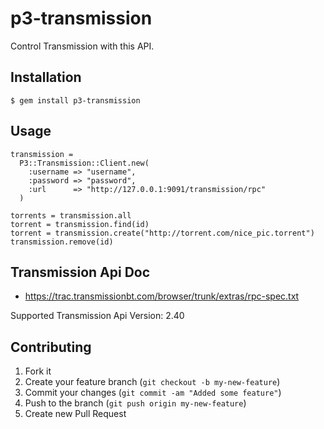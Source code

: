 # p3-transmission

Control Transmission with this API.

## Installation

    $ gem install p3-transmission

## Usage

    transmission =
      P3::Transmission::Client.new(
        :username => "username",
        :password => "password",
        :url      => "http://127.0.0.1:9091/transmission/rpc"
      )

    torrents = transmission.all
    torrent = transmission.find(id)
    torrent = transmission.create("http://torrent.com/nice_pic.torrent")
    transmission.remove(id)

## Transmission Api Doc

* https://trac.transmissionbt.com/browser/trunk/extras/rpc-spec.txt

Supported Transmission Api Version: 2.40

## Contributing

1. Fork it
2. Create your feature branch (`git checkout -b my-new-feature`)
3. Commit your changes (`git commit -am "Added some feature"`)
4. Push to the branch (`git push origin my-new-feature`)
5. Create new Pull Request
